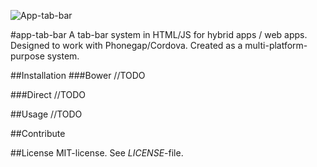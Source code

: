 ![App-tab-bar](http://i.imgur.com/uIwgFZj.png)

#app-tab-bar
A tab-bar system in HTML/JS for hybrid apps / web apps. Designed to work with Phonegap/Cordova. Created as a multi-platform-purpose system. 

##Installation 
###Bower
//TODO

###Direct
//TODO

##Usage
//TODO

##Contribute

##License 
MIT-license. See *LICENSE*-file.
